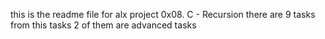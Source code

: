 this is the readme file for alx project 0x08. C - Recursion
there are 9 tasks from this tasks 2 of them are advanced tasks
